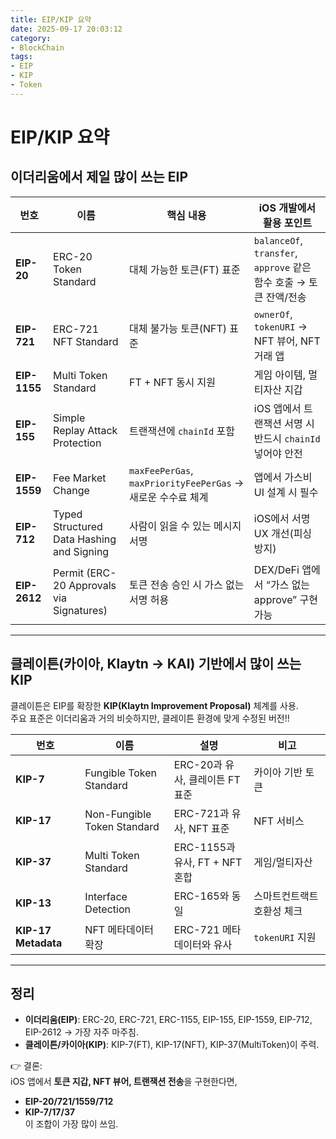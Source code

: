 ```yaml
---
title: EIP/KIP 요약
date: 2025-09-17 20:03:12
category:
- BlockChain
tags:
- EIP
- KIP
- Token
---
```


# EIP/KIP 요약

## 이더리움에서 제일 많이 쓰는 EIP

| 번호 | 이름 | 핵심 내용 | iOS 개발에서 활용 포인트 |
|------|------|-----------|--------------------------|
| **EIP-20** | ERC-20 Token Standard | 대체 가능한 토큰(FT) 표준 | `balanceOf`, `transfer`, `approve` 같은 함수 호출 → 토큰 잔액/전송 |
| **EIP-721** | ERC-721 NFT Standard | 대체 불가능 토큰(NFT) 표준 | `ownerOf`, `tokenURI` → NFT 뷰어, NFT 거래 앱 |
| **EIP-1155** | Multi Token Standard | FT + NFT 동시 지원 | 게임 아이템, 멀티자산 지갑 |
| **EIP-155** | Simple Replay Attack Protection | 트랜잭션에 `chainId` 포함 | iOS 앱에서 트랜잭션 서명 시 반드시 `chainId` 넣어야 안전 |
| **EIP-1559** | Fee Market Change | `maxFeePerGas`, `maxPriorityFeePerGas` → 새로운 수수료 체계 | 앱에서 가스비 UI 설계 시 필수 |
| **EIP-712** | Typed Structured Data Hashing and Signing | 사람이 읽을 수 있는 메시지 서명 | iOS에서 서명 UX 개선(피싱 방지) |
| **EIP-2612** | Permit (ERC-20 Approvals via Signatures) | 토큰 전송 승인 시 가스 없는 서명 허용 | DEX/DeFi 앱에서 “가스 없는 approve” 구현 가능 |

---

## 클레이튼(카이아, Klaytn → KAI) 기반에서 많이 쓰는 KIP

클레이튼은 EIP를 확장한 **KIP(Klaytn Improvement Proposal)** 체계를 사용.  
주요 표준은 이더리움과 거의 비슷하지만, 클레이튼 환경에 맞게 수정된 버전!!

| 번호 | 이름 | 설명 | 비고 |
|------|------|------|------|
| **KIP-7** | Fungible Token Standard | ERC-20과 유사, 클레이튼 FT 표준 | 카이아 기반 토큰 |
| **KIP-17** | Non-Fungible Token Standard | ERC-721과 유사, NFT 표준 | NFT 서비스 |
| **KIP-37** | Multi Token Standard | ERC-1155과 유사, FT + NFT 혼합 | 게임/멀티자산 |
| **KIP-13** | Interface Detection | ERC-165와 동일 | 스마트컨트랙트 호환성 체크 |
| **KIP-17 Metadata** | NFT 메타데이터 확장 | ERC-721 메타데이터와 유사 | `tokenURI` 지원 |

---

## 정리
- **이더리움(EIP)**: ERC-20, ERC-721, ERC-1155, EIP-155, EIP-1559, EIP-712, EIP-2612 → 가장 자주 마주침.  
- **클레이튼/카이아(KIP)**: KIP-7(FT), KIP-17(NFT), KIP-37(MultiToken)이 주력.  

👉 결론:  
iOS 앱에서 **토큰 지갑, NFT 뷰어, 트랜잭션 전송**을 구현한다면,  
- **EIP-20/721/1559/712**  
- **KIP-7/17/37**  
이 조합이 가장 많이 쓰임.  
